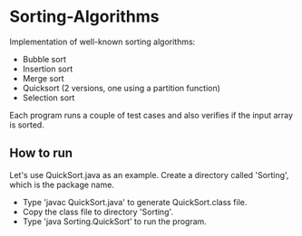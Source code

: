 # Sorting-Algorithms

Implementation of well-known sorting algorithms:
- Bubble sort
- Insertion sort
- Merge sort
- Quicksort (2 versions, one using a partition function)
- Selection sort

Each program runs a couple of test cases and also verifies if the input array is sorted.

## How to run

Let's use QuickSort.java as an example. Create a directory called 'Sorting', which is the package name.
- Type 'javac QuickSort.java' to generate QuickSort.class file.
- Copy the class file to directory 'Sorting'.
- Type 'java Sorting.QuickSort' to run the program.
